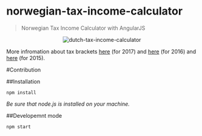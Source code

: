 norwegian-tax-income-calculator
===========================

> Norwegian Tax Income Calculator with AngularJS

<p align="center">
  <img src="http://i63.tinypic.com/ojfdsj.jpg" alt="dutch-tax-income-calculator"/>
</p>

More infromation about tax brackets [here](http://www.belastingdienst.nl/wps/wcm/connect/bldcontentnl/belastingdienst/prive/inkomstenbelasting/heffingskortingen_boxen_tarieven/boxen_en_tarieven/overzicht_tarieven_en_schijven/u-hebt-in-2017-de-aow-leeftijd-nog-niet-bereikt) (for 2017)
and [here](http://www.belastingdienst.nl/wps/wcm/connect/bldcontentnl/belastingdienst/prive/inkomstenbelasting/heffingskortingen_boxen_tarieven/boxen_en_tarieven/overzicht_tarieven_en_schijven/u_hebt_in_2016_de_aow_leeftijd_nog_niet_bereikt) (for 2016) 
and [here](http://www.belastingdienst.nl/wps/wcm/connect/bldcontentnl/belastingdienst/prive/inkomstenbelasting/heffingskortingen_boxen_tarieven/boxen_en_tarieven/overzicht_tarieven_en_schijven/u_hebt_in_2015_de_aow_leeftijd_nog_niet_bereikt) (for 2015).


#Contribution

##Installation

    npm install

*Be sure that node.js is installed on your machine.*

##Developemnt mode

    npm start

